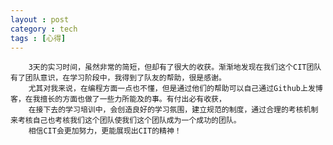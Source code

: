 ```yaml
---
layout : post
category : tech
tags : [心得]
---
```

        3天的实习时间，虽然非常的简短，但却有了很大的收获。渐渐地发现在我们这个CIT团队有了团队意识，在学习阶段中，我得到了队友的帮助，很是感谢。
        尤其对我来说，在编程方面一点也不懂，但是通过他们的帮助可以自己通过Github上发博客，在我擅长的方面也做了一些力所能及的事。有付出必有收获，
        在接下去的学习培训中，会创造良好的学习氛围，建立规范的制度，通过合理的考核机制来考核自己也考核我们这个团队使我们这个团队成为一个成功的团队。
        相信CIT会更加努力，更能展现出CIT的精神！